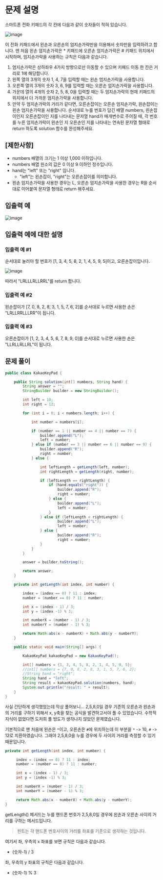 # 문제 설명

스마트폰 전화 키패드의 각 칸에 다음과 같이 숫자들이 적혀 있습니다.

![image](https://user-images.githubusercontent.com/22395934/115517623-4a5e9600-a2c2-11eb-8cbe-5eeb745db618.png)

이 전화 키패드에서 왼손과 오른손의 엄지손가락만을 이용해서 숫자만을 입력하려고 합니다.
맨 처음 왼손 엄지손가락은 * 키패드에 오른손 엄지손가락은 # 키패드 위치에서 시작하며, 엄지손가락을 사용하는 규칙은 다음과 같습니다.

1. 엄지손가락은 상하좌우 4가지 방향으로만 이동할 수 있으며 키패드 이동 한 칸은 거리로 1에 해당합니다.
2. 왼쪽 열의 3개의 숫자 1, 4, 7을 입력할 때는 왼손 엄지손가락을 사용합니다.
3. 오른쪽 열의 3개의 숫자 3, 6, 9를 입력할 때는 오른손 엄지손가락을 사용합니다.
4. 가운데 열의 4개의 숫자 2, 5, 8, 0을 입력할 때는 두 엄지손가락의 현재 키패드의 위치에서 더 가까운 엄지손가락을 사용합니다.
5. 만약 두 엄지손가락의 거리가 같다면, 오른손잡이는 오른손 엄지손가락, 왼손잡이는 왼손 엄지손가락을 사용합니다.
순서대로 누를 번호가 담긴 배열 numbers, 왼손잡이인지 오른손잡이인 지를 나타내는 문자열 hand가 매개변수로 주어질 때, 각 번호를 누른 엄지손가락이 왼손인 지 오른손인 지를 나타내는 연속된 문자열 형태로 return 하도록 solution 함수를 완성해주세요.

## [제한사항]
- numbers 배열의 크기는 1 이상 1,000 이하입니다.
- numbers 배열 원소의 값은 0 이상 9 이하인 정수입니다.
- hand는 "left" 또는 "right" 입니다.
  - "left"는 왼손잡이, "right"는 오른손잡이를 의미합니다.
- 왼손 엄지손가락을 사용한 경우는 L, 오른손 엄지손가락을 사용한 경우는 R을 순서대로 이어붙여 문자열 형태로 return 해주세요.

## 입출력 예

![image](https://user-images.githubusercontent.com/22395934/115518240-e7b9ca00-a2c2-11eb-8d76-d092c63f5737.png)

## 입출력 예에 대한 설명
### 입출력 예 #1

순서대로 눌러야 할 번호가 [1, 3, 4, 5, 8, 2, 1, 4, 5, 9, 5]이고, 오른손잡이입니다.

![image](https://user-images.githubusercontent.com/22395934/115518406-146de180-a2c3-11eb-8bf8-9119be03181b.png)

따라서 "LRLLLRLLRRL"를 return 합니다.

### 입출력 예 #2

왼손잡이가 [7, 0, 8, 2, 8, 3, 1, 5, 7, 6, 2]를 순서대로 누르면 사용한 손은 "LRLLRRLLLRR"이 됩니다.

### 입출력 예 #3

오른손잡이가 [1, 2, 3, 4, 5, 6, 7, 8, 9, 0]를 순서대로 누르면 사용한 손은 "LLRLLRLLRL"이 됩니다.

## 문제 풀이

```java
public class KakaoKeyPad {

    public String solution(int[] numbers, String hand) {
        String answer = "";
        StringBuilder builder = new StringBuilder();

        int left = 10;
        int right = 12;

        for (int i = 0; i < numbers.length; i++) {

            int number = numbers[i];

            if (number == 1 || number == 4 || number == 7) {
                builder.append("L");
                left = number;
            } else if (number == 3 || number == 6 || number == 9) {
                builder.append("R");
                right = number;
            } else {

                int leftLength = getLength(left, number);
                int rightLength = getLength(right, number);

                if (leftLength == rightLength) {
                    if (hand.equals("right")) {
                        builder.append("R");
                        right = number;
                    } else {
                        builder.append("L");
                        left = number;
                    }
                } else if (leftLength < rightLength) {
                        builder.append("L");
                        left = number;
                } else {
                        builder.append("R");
                        right = number;
                }
            }
        }

        answer = builder.toString();

        return answer;
    }

    private int getLength(int index, int number) {

        index = (index == 0) ? 11 : index;
        number = (number == 0) ? 11 : number;

        int x = (index - 1) / 3;
        int y = (index -1) % 3;

        int numberX = (number - 1) / 3;
        int numberY = (number - 1) % 3;

        return Math.abs(x - numberX) + Math.abs(y - numberY);
    }

    public static void main(String[] args) {

        KakaoKeyPad kakaoKeyPad = new KakaoKeyPad();

        int[] numbers = {1, 3, 4, 5, 8, 2, 1, 4, 5, 9, 5};
        //int[] numbers = {7, 0, 8, 2, 8, 3, 1, 5, 7, 6, 2};
        //String hand = "right";
        String hand = "left";
        String result = kakaoKeyPad.solution(numbers, hand);
        System.out.println("result: " + result);
    }
}
```

사실 간단하게 생각했었는데 막상 풀어보니... 2,5,8,0일 경우 기존의 오른손과 왼손과의 거리를 구하기 위해서 x, y축을 찾는 공식을 발견하고서야 풀 수 있었습니다. 
수학적 지식이 없었다면 도저희 풀 방도가 생각나지 않았던 문제였습니다.

기본적으로 맨 처음에 왼손은 `*`이고, 오른손은 `#`에 위치하는데 이 부분을 `*` -> 10, `#` -> 12로 치환하였습니다. 그래야 2,5,8,0을 누를 경우에 두 사이의 거리를 측정할 수 있기 때문입니다.

```java
private int getLength(int index, int number) {

     index = (index == 0) ? 11 : index;
     number = (number == 0) ? 11 : number;

     int x = (index - 1) / 3;
     int y = (index -1) % 3;

     int numberX = (number - 1) / 3;
     int numberY = (number - 1) % 3;

     return Math.abs(x - numberX) + Math.abs(y - numberY);
}
```

getLength() 메서드는 누를 핸드폰 번호가 2,5,8,0일 경우에 왼손과 오른손 사이의 거리를 구하는 메서드입니다. 

> 핀트는  각 핸드폰 번호사이의 거리를 좌표를 기준으로 생각하는 것입니다.

여기서 좌, 우측의 x 좌표를 보면 규칙은 다음과 같습니다.
- (숫자-1) / 3 

좌, 우측의 y 좌표의 규칙은 다음과 같습니다.

- (숫자-1) % 3 



